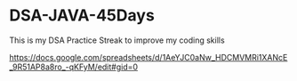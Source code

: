 # DSA-JAVA-45Days

This is my DSA Practice Streak to improve my coding skills

https://docs.google.com/spreadsheets/d/1AeYJC0aNw_HDCMVMRi1XANcE_9R51AP8a8ro_-qKFyM/edit#gid=0
